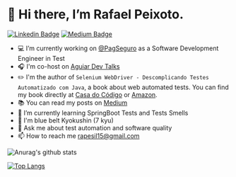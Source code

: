 # 👋 Hi there, I’m Rafael Peixoto.

[![Linkedin Badge](https://img.shields.io/badge/-LinkedIn-blue?style=flat-square&logo=Linkedin&logoColor=white&link=https://www.linkedin.com/in/rapesil/)](https://www.linkedin.com/in/rapesil/)
[![Medium Badge](https://img.shields.io/badge/-@rapesil-03a57a?style=flat-square&labelColor=000000&logo=Medium&link=https://medium.com/@rapesil)](https://medium.com/@rapesil)
- 💻 I’m currently working on [@PagSeguro](https://github.com/pagseguro/) as a Software Development Engineer in Test
- 🎧 I'm co-host on [Aguiar Dev Talks](https://open.spotify.com/show/4O1AS5tQc4aOGenOnaD0Zr)
- ✏️ I'm the author of `Selenium WebDriver - Descomplicando Testes Automatizado com Java`, a book about web automated tests. You can find my book directly at [Casa do Código](https://www.casadocodigo.com.br/pages/sumario-selenium-webdriver) or [Amazon](https://www.amazon.com/Selenium-WebDriver-Descomplicando-automatizados-Portuguese-ebook/dp/B07FMJXZ27).
- 📚 You can read my posts on [Medium](https://rapesil.medium.com) 
- 🌱 I’m currently learning SpringBoot Tests and Tests Smells
- 💙 I'm blue belt Kyokushin (7 kyu)
- 💬 Ask me about test automation and software quality
- 📫 How to reach me rapesil15@gmail.com

![Anurag's github stats](https://github-readme-stats.vercel.app/api?username=rapesil)

[![Top Langs](https://github-readme-stats.vercel.app/api/top-langs/?username=rapesil)](https://github.com/anuraghazra/github-readme-stats)

<!---
rapesil/rapesil is a ✨ special ✨ repository because its `README.md` (this file) appears on your GitHub profile.
You can click the Preview link to take a look at your changes.
--->
